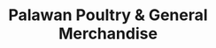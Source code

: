 ---
title: "Palawan Poultry & General Merchandise"
url: /puerto-princesa/palawan-poultry-und-general-merchandise-malvar-st/
shop: Baustoffe
---